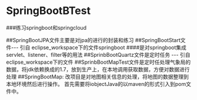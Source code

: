 # SpringBootBTest
###练习springboot和springcloud

##SpringBootJPA文件主要是对jpa的进行的封装和练习
##SpringBootStart文件--- 引自 eclipse_workspace下的文件springboot
####是对springboot集成servlet、listener、filter等的用法
##SprinbBootQuartz文件是定时任务  --- 引自 eclipse_workspace下的文件
##SprinbBootMapTest文件是定时任处理气象局的数据，将jdk依赖换成的1.7，放到生产上，在本地调用获取数据，方便对数据进行处理
##SpringBootMap: 改项目是对地图相关信息的处理，将地图的数据整理到本地环境然后进行操作。
首先需要将iobjectJava的以maven的形式引入到pom文件中。
